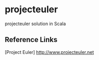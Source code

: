 projecteuler
============

projecteuler solution in Scala

Reference Links
--------------
[Project Euler] <http://www.projecteuler.net>
